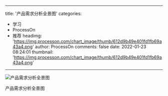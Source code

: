 
---
title: '产品需求分析全景图'
categories: 
 - 学习
 - ProcessOn
 - 推荐
headimg: 'https://img.processon.com/chart_image/thumb/612d9b49e401fd1fb69a43a4.png'
author: ProcessOn
comments: false
date: 2022-01-23 08:24:01
thumbnail: 'https://img.processon.com/chart_image/thumb/612d9b49e401fd1fb69a43a4.png'
---

<div>   
<img class="thumb" alt="产品需求分析全景图" src="https://img.processon.com/chart_image/thumb/612d9b49e401fd1fb69a43a4.png" referrerpolicy="no-referrer">
<p>产品需求分析全景图</p>  
</div>
            